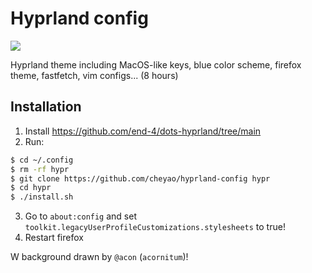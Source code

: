 # Hyprland config

![](https://cloud-4s2r89xke-hack-club-bot.vercel.app/0image.png)

Hyprland theme including MacOS-like keys, blue color scheme, firefox theme, fastfetch, vim configs... (8 hours)

## Installation
1. Install https://github.com/end-4/dots-hyprland/tree/main
2. Run:
```bash
$ cd ~/.config
$ rm -rf hypr
$ git clone https://github.com/cheyao/hyprland-config hypr
$ cd hypr 
$ ./install.sh
```
3. Go to `about:config`  and set `toolkit.legacyUserProfileCustomizations.stylesheets` to true!
4. Restart firefox

W background drawn by `@acon` (`acornitum`)!
